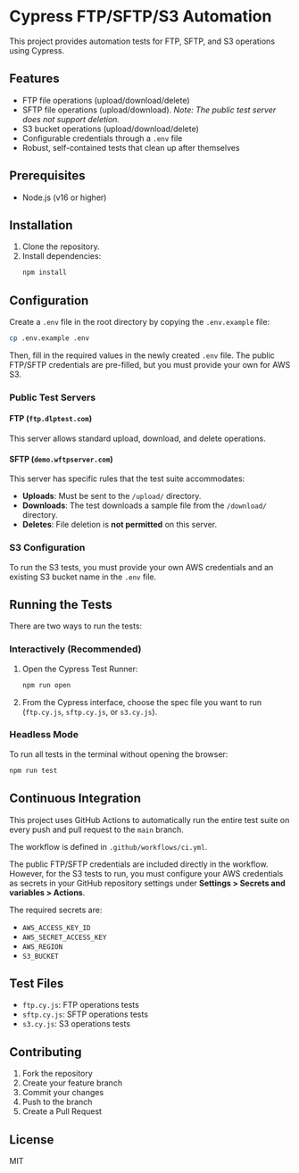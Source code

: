 # Cypress FTP/SFTP/S3 Automation

This project provides automation tests for FTP, SFTP, and S3 operations using Cypress.

## Features

- FTP file operations (upload/download/delete)
- SFTP file operations (upload/download). *Note: The public test server does not support deletion.*
- S3 bucket operations (upload/download/delete)
- Configurable credentials through a `.env` file
- Robust, self-contained tests that clean up after themselves

## Prerequisites

- Node.js (v16 or higher)

## Installation

1. Clone the repository.
2. Install dependencies:
   ```bash
   npm install
   ```

## Configuration

Create a `.env` file in the root directory by copying the `.env.example` file:

```bash
cp .env.example .env
```

Then, fill in the required values in the newly created `.env` file. The public FTP/SFTP credentials are pre-filled, but you must provide your own for AWS S3. 

### Public Test Servers

#### FTP (`ftp.dlptest.com`)
This server allows standard upload, download, and delete operations.

#### SFTP (`demo.wftpserver.com`)
This server has specific rules that the test suite accommodates:
- **Uploads**: Must be sent to the `/upload/` directory.
- **Downloads**: The test downloads a sample file from the `/download/` directory.
- **Deletes**: File deletion is **not permitted** on this server.



### S3 Configuration

To run the S3 tests, you must provide your own AWS credentials and an existing S3 bucket name in the `.env` file.

## Running the Tests

There are two ways to run the tests:

### Interactively (Recommended)

1. Open the Cypress Test Runner:
   ```bash
   npm run open
   ```
2. From the Cypress interface, choose the spec file you want to run (`ftp.cy.js`, `sftp.cy.js`, or `s3.cy.js`).

### Headless Mode

To run all tests in the terminal without opening the browser:
```bash
npm run test
```

## Continuous Integration

This project uses GitHub Actions to automatically run the entire test suite on every push and pull request to the `main` branch.

The workflow is defined in `.github/workflows/ci.yml`.

The public FTP/SFTP credentials are included directly in the workflow. However, for the S3 tests to run, you must configure your AWS credentials as secrets in your GitHub repository settings under **Settings > Secrets and variables > Actions**.

The required secrets are:
- `AWS_ACCESS_KEY_ID`
- `AWS_SECRET_ACCESS_KEY`
- `AWS_REGION`
- `S3_BUCKET`

## Test Files

- `ftp.cy.js`: FTP operations tests
- `sftp.cy.js`: SFTP operations tests
- `s3.cy.js`: S3 operations tests

## Contributing

1. Fork the repository
2. Create your feature branch
3. Commit your changes
4. Push to the branch
5. Create a Pull Request

## License

MIT
